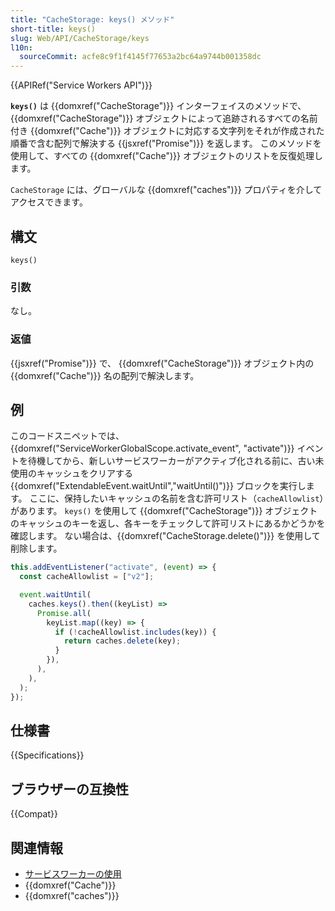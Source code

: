 ```yaml
---
title: "CacheStorage: keys() メソッド"
short-title: keys()
slug: Web/API/CacheStorage/keys
l10n:
  sourceCommit: acfe8c9f1f4145f77653a2bc64a9744b001358dc
---
```


{{APIRef("Service Workers API")}}

**`keys()`** は {{domxref("CacheStorage")}} インターフェイスのメソッドで、{{domxref("CacheStorage")}} オブジェクトによって追跡されるすべての名前付き {{domxref("Cache")}} オブジェクトに対応する文字列をそれが作成された順番で含む配列で解決する {{jsxref("Promise")}} を返します。
このメソッドを使用して、すべての {{domxref("Cache")}} オブジェクトのリストを反復処理します。

`CacheStorage` には、グローバルな {{domxref("caches")}} プロパティを介してアクセスできます。

## 構文

```js-nolint
keys()
```

### 引数

なし。

### 返値

{{jsxref("Promise")}} で、 {{domxref("CacheStorage")}} オブジェクト内の {{domxref("Cache")}} 名の配列で解決します。

## 例

このコードスニペットでは、{{domxref("ServiceWorkerGlobalScope.activate_event", "activate")}} イベントを待機してから、新しいサービスワーカーがアクティブ化される前に、古い未使用のキャッシュをクリアする {{domxref("ExtendableEvent.waitUntil","waitUntil()")}} ブロックを実行します。 ここに、保持したいキャッシュの名前を含む許可リスト（`cacheAllowlist`）があります。 `keys()` を使用して {{domxref("CacheStorage")}} オブジェクトのキャッシュのキーを返し、各キーをチェックして許可リストにあるかどうかを確認します。 ない場合は、{{domxref("CacheStorage.delete()")}} を使用して削除します。

```js
this.addEventListener("activate", (event) => {
  const cacheAllowlist = ["v2"];

  event.waitUntil(
    caches.keys().then((keyList) =>
      Promise.all(
        keyList.map((key) => {
          if (!cacheAllowlist.includes(key)) {
            return caches.delete(key);
          }
        }),
      ),
    ),
  );
});
```

## 仕様書

{{Specifications}}

## ブラウザーの互換性

{{Compat}}

## 関連情報

- [サービスワーカーの使用](/ja/docs/Web/API/Service_Worker_API/Using_Service_Workers)
- {{domxref("Cache")}}
- {{domxref("caches")}}
